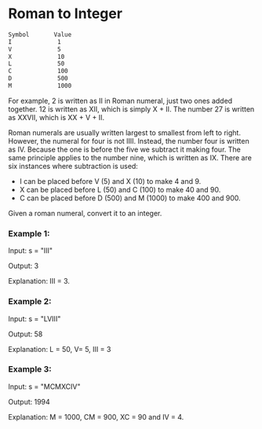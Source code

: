 # Roman to Integer
```sh
Symbol       Value
I             1
V             5
X             10
L             50
C             100
D             500
M             1000
```

For example, 2 is written as II in Roman numeral, just two ones added together. 12 is written as XII, which is simply X + II. The number 27 is written as XXVII, which is XX + V + II.


Roman numerals are usually written largest to smallest from left to right. However, the numeral for four is not IIII. Instead, the number four is written as IV. Because the one is before the five we subtract it making four. The same principle applies to the number nine, which is written as IX. There are six instances where subtraction is used:

- I can be placed before V (5) and X (10) to make 4 and 9. 
- X can be placed before L (50) and C (100) to make 40 and 90. 
- C can be placed before D (500) and M (1000) to make 400 and 900.

Given a roman numeral, convert it to an integer.

### Example 1:

Input: s = "III"

Output: 3

Explanation: III = 3.


### Example 2:

Input: s = "LVIII"

Output: 58

Explanation: L = 50, V= 5, III = 3


### Example 3:

Input: s = "MCMXCIV"

Output: 1994

Explanation: M = 1000, CM = 900, XC = 90 and IV = 4.


